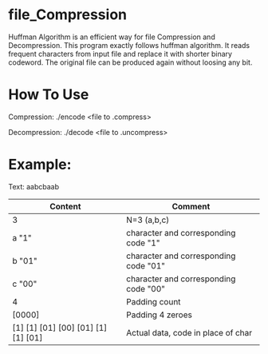 # file_Compression

Huffman Algorithm is an efficient way for file Compression and Decompression. This program exactly follows huffman algorithm. It reads frequent characters from input file and replace it with shorter binary codeword. The original file can be produced again without loosing any bit.

# How To Use

Compression:
  	./encode <file to .compress>

Decompression:
    	./decode <file to .uncompress>

# Example:

Text: aabcbaab
  
| Content | Comment                          |
| ------- | -------------------------------- |
| 3       | N=3 (a,b,c)                      |
| a   "1" |  character and corresponding code "1" |
| b  "01" |  character and corresponding code "01" |
| c  "00" |  character and corresponding code "00" |
| 4       | Padding count                    |
| [0000]  | Padding 4 zeroes                 |
| [1] [1] [01] [00] [01] [1] [1] [01] | Actual data, code in place of char |

